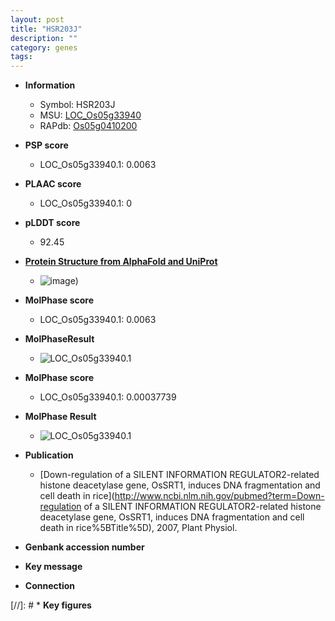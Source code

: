```yaml
---
layout: post
title: "HSR203J"
description: ""
category: genes
tags: 
---
```


* **Information**  
    + Symbol: HSR203J  
    + MSU: [LOC_Os05g33940](http://rice.plantbiology.msu.edu/cgi-bin/ORF_infopage.cgi?orf=LOC_Os05g33940)  
    + RAPdb: [Os05g0410200](http://rapdb.dna.affrc.go.jp/viewer/gbrowse_details/irgsp1?name=Os05g0410200)  

* **PSP score**  
    + LOC_Os05g33940.1: 0.0063 

* **PLAAC score**  
    + LOC_Os05g33940.1: 0 

* **pLDDT score**
    + 92.45

* **[Protein Structure from AlphaFold and UniProt](https://www.uniprot.org/uniprotkb/Q6J657/entry#structure)**
    + ![image](https://ricepsp.github.io/images/Q6/AF-Q6J657-F1.png))

* **MolPhase score**
    + LOC_Os05g33940.1: 0.0063

* **MolPhaseResult**
    + ![LOC_Os05g33940.1](https://ricepsp.github.io/pictures/LOC_Os05g/LOC_Os05g33940.1.png)

* **MolPhase score**
    + LOC_Os05g33940.1: 0.00037739

* **MolPhase Result**
    + ![LOC_Os05g33940.1](https://304243504.github.io/Pictures/LOC_Os05g/LOC_Os05g33940.1.png)

* **Publication**  
    + [Down-regulation of a SILENT INFORMATION REGULATOR2-related histone deacetylase gene, OsSRT1, induces DNA fragmentation and cell death in rice](http://www.ncbi.nlm.nih.gov/pubmed?term=Down-regulation of a SILENT INFORMATION REGULATOR2-related histone deacetylase gene, OsSRT1, induces DNA fragmentation and cell death in rice%5BTitle%5D), 2007, Plant Physiol.

* **Genbank accession number**  

* **Key message**  

* **Connection**  

[//]: # * **Key figures**  


